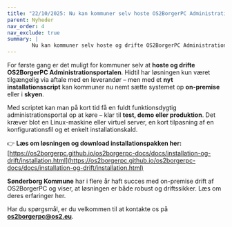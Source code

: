 ```yaml
---
title: "22/10/2025: Nu kan kommuner selv hoste OS2BorgerPC Administrationsportalen"
parent: Nyheder
nav_order: 4
nav_exclude: true
summary: |
        Nu kan kommuner selv hoste og drifte OS2BorgerPC Administrationsportalen. Med et nyt installationsscript kan kommuner nu nemt sætte systemet op on-premise eller i skyen.
---
```



For første gang er det muligt for kommuner selv at **hoste og drifte OS2BorgerPC Administrationsportalen**. Hidtil har løsningen kun været tilgængelig via aftale med en leverandør – men med et **nyt installationsscript** kan kommuner nu nemt sætte systemet op **on-premise** eller i **skyen**.  

Med scriptet kan man på kort tid få en fuldt funktionsdygtig administrationsportal op at køre – klar til **test, demo eller produktion**. Det kræver blot en Linux-maskine eller virtuel server, en kort tilpasning af en konfigurationsfil og et enkelt installationskald.  

👉 **Læs om løsningen og download installationspakken her:**  
[https://os2borgerpc.github.io/os2borgerpc-docs/docs/installation-og-drift/installation.html](https://os2borgerpc.github.io/os2borgerpc-docs/docs/installation-og-drift/installation.html)  

**Sønderborg Kommune** har i flere år haft succes med on-premise drift af OS2BorgerPC og viser, at løsningen er både robust og driftssikker. Læs om deres erfaringer her.  

Har du spørgsmål, er du velkommen til at kontakte os på **os2borgerpc@os2.eu**.  
